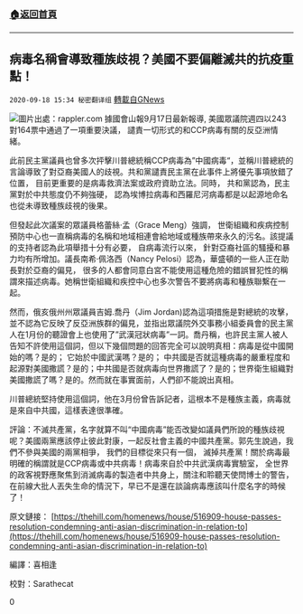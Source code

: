 ###  [:house:返回首頁](https://github.com/ourhimalayas/txt)
---

## 病毒名稱會導致種族歧視？美國不要偏離滅共的抗疫重點！
`2020-09-18 15:34 秘密翻译组` [轉載自GNews](https://gnews.org/zh-hant/367190/)

![](https://s3.amazonaws.com/gnews-media-offload/wp-content/uploads/2020/09/18152716/1600457010825.jpg)圖片出處：rappler.com 
據國會山報9月17日最新報導, 美國眾議院週四以243對164票中通過了一項重要決議， 譴責一切形式的和CCP病毒有關的反亞洲情緒。

此前民主黨議員也曾多次抨擊川普總統稱CCP病毒為”中國病毒“，並稱川普總統的言論導致了對亞裔美國人的歧視。共和黨譴責民主黨在此事件上將優先事項放錯了位置， 目前更重要的是病毒救濟法案或政府資助立法。同時， 共和黨認為，民主黨對於中共態度仍不夠強硬， 認為埃博拉病毒和西羅尼河病毒都是以起源地命名也從未導致種族歧視的後果。

但發起此次議案的眾議員格蕾絲·孟（Grace Meng）強調， 世衛組織和疾病控制預防中心也一直稱病毒的名稱和地域相連會給地域或種族帶來永久的污名。該提議的支持者認為此項舉措十分有必要， 自病毒流行以來， 針對亞裔社區的騷擾和暴力均有所增加。議長南希·佩洛西（Nancy Pelosi）認為，華盛頓的一些人正在助長對於亞裔的偏見， 很多的人都會同意白宮不能使用這種危險的錯誤冒犯性的稱謂來描述病毒。她稱世衛組織和疾控中心也多次警告不要將病毒和種族聯繫在一起。

然而，俄亥俄州州眾議員吉姆.喬丹（Jim Jordan)認為這項措施是對總統的攻擊，並不認為它反映了反亞洲族群的偏見，並指出眾議院外交事務小組委員會的民主黨人在1月份的聽證會上也使用了”武漢冠狀病毒”一詞。喬丹稱，也許民主黨人被人告知不許使用這個詞，但以下幾個問題的回答完全可以說明真相：病毒是從中國開始的嗎？是的； 它始於中國武漢嗎？是的； 中共國是否就這種病毒的嚴重程度和起源對美國撒謊？是的；中共國是否就病毒向世界撒謊了？是的；世界衛生組織對美國撒謊了嗎？是的。然而就在事實面前，人們卻不能說出真相。

川普總統堅持使用這個詞，他在3月份曾告訴記者，這根本不是種族主義，病毒就是來自中共國，這樣表達很準確。

評論：不滅共產黨，名字就算不叫“中國病毒”能否改變如議員們所說的種族歧視呢？美國兩黨應該停止彼此對康，一起反社會主義的中國共產黨。郭先生說過，我們不參與美國的兩黨相爭， 我們的目標從來只有一個， 滅掉共產黨！關於病毒最明確的稱謂就是CCP病毒或中共病毒！病毒來自於中共武漢病毒實驗室， 全世界的政客視野應聚焦到消滅病毒的製造者中共身上，關注和聆聽天使閆博士的警告，在前線大批人丟失生命的情況下，早已不是還在談論病毒應該叫什麼名字的時候了！

原文鏈接： [https://thehill.com/homenews/house/516909-house-passes-resolution-condemning-anti-asian-discrimination-in-relation-to](https://thehill.com/homenews/house/516909-house-passes-resolution-condemning-anti-asian-discrimination-in-relation-to)

編譯：喜相逢

校對：Sarathecat

0
